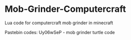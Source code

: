 # Mob-Grinder-Computercraft
Lua code for computercraft mob grinder in minecraft

Pastebin codes:
Uy06wSeP - mob grinder turtle code
